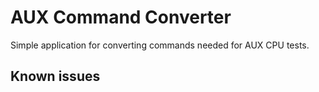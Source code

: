 # AUX Command Converter

Simple application for converting commands needed for AUX CPU tests.

## Known issues

